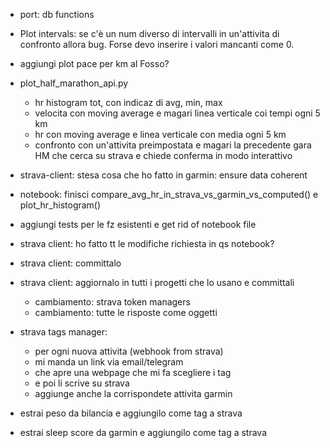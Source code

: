- port: db functions

- Plot intervals: se c'è un num diverso di intervalli in un'attivita di confronto
   allora bug. Forse devo inserire i valori mancanti come 0.

- aggiungi plot pace per km al Fosso?

- plot_half_marathon_api.py
  - hr histogram tot, con indicaz di avg, min, max
  - velocita con moving average e magari linea verticale coi tempi ogni 5 km
  - hr con moving average e linea verticale con media ogni 5 km
  - confronto con un'attivita preimpostata e magari la precedente gara HM
    che cerca su strava e chiede conferma in modo interattivo

- strava-client: stesa cosa che ho fatto in garmin: ensure data coherent
- notebook: finisci compare_avg_hr_in_strava_vs_garmin_vs_computed()
   e plot_hr_histogram()

- aggiungi tests per le fz esistenti e get rid of notebook file 

- strava client: ho fatto tt le modifiche richiesta in qs notebook?
- strava client: committalo

- strava client: aggiornalo in tutti i progetti che lo usano e committali
  - cambiamento: strava token managers
  - cambiamento: tutte le risposte come oggetti

- strava tags manager:
  - per ogni nuova attivita (webhook from strava)
  - mi manda un link via email/telegram
  - che apre una webpage che mi fa scegliere i tag
  - e poi li scrive su strava
  - aggiunge anche la corrispondete attivita garmin

- estrai peso da bilancia e aggiungilo come tag a strava
- estrai sleep score da garmin e aggiungilo come tag a strava

